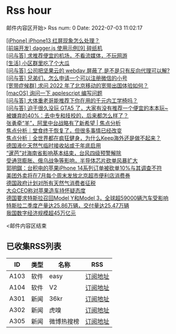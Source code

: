 # Rss hour

邮件内容区开始>
Rss num: 0  Date: 2022-07-03 11:02:17 <br/>

<a href='https://www.v2ex.com/t/863728#reply6'>[iPhone] iPhone13 红屏现象怎么处理？</a><br/>
<a href='https://www.v2ex.com/t/863727#reply0'>[前端开发] dagger.js 使用示例[9] 碎纸机</a><br/>
<a href='https://www.v2ex.com/t/863726#reply11'>[问与答] 求推荐便宜的机场，不看流媒体，不玩网游</a><br/>
<a href='https://www.v2ex.com/t/863724#reply11'>[生活] 小区群里吃了个大瓜</a><br/>
<a href='https://www.v2ex.com/t/863722#reply8'>[问与答] 公司把坚果云的 webdav 屏蔽了,是不是只有反向代理可以解?</a><br/>
<a href='https://www.v2ex.com/t/863721#reply8'>[问与答] 兄弟们，怎么申请一个可以注册微信的小号</a><br/>
<a href='https://www.v2ex.com/t/863720#reply3'>[宽带症候群] 求问 2022 年了北京移动的宽带出国体验如何？</a><br/>
<a href='https://www.v2ex.com/t/863718#reply1'>[macOS] 询问一下 applescript 编写问题</a><br/>
<a href='https://www.v2ex.com/t/863717#reply3'>[问与答] 大体重老哥能推荐下你在用的千元内工学椅吗？</a><br/>
<a href='https://www.v2ex.com/t/863715#reply4'>[问与答] 迫于很久没玩 GTA5 了，大家有没有推荐一个便宜的本本玩~</a><br/>
<a href='https://36kr.com/p/1808564264937987'>被嫌弃的40%：去中专和技校的，后来都怎么样了？</a><br/>
<a href='https://36kr.com/p/1808368856296193'>张勇牵“羊”，阿里中台战略有了新希望 | 焦点分析</a><br/>
<a href='https://36kr.com/p/1805451162879234'>焦点分析｜堂食终于恢复了，但很多事情已经改变</a><br/>
<a href='https://36kr.com/p/1809965348308359'>焦点分析｜全世界都在疯狂健身，为什么Keep海外还是做不起来？</a><br/>
<a href='https://36kr.com/newsflashes/1811148515509893'>德国液化天然气临时接收站或于年底启用</a><br/>
<a href='https://36kr.com/newsflashes/1811145841247876'>“暹芭”对海南省影响基本结束，台风四级预警解除</a><br/>
<a href='https://36kr.com/newsflashes/1811139923560066'>受通货膨胀、俄乌战争等影响，半导体芯片砍单风暴扩大</a><br/>
<a href='https://36kr.com/newsflashes/1811130434422153'>郭明錤：台积电的苹果iPhone 14系列订单被砍单10%与其调查不符</a><br/>
<a href='https://36kr.com/newsflashes/1811086777943689'>美团外卖将在7月每个周末发放北京超市便利店消费券</a><br/>
<a href='https://36kr.com/newsflashes/1811085658080646'>德国政府计划对所有天然气消费者征税</a><br/>
<a href='https://36kr.com/newsflashes/1811080579401350'>大众CEO称对苹果造车持怀疑态度</a><br/>
<a href='https://36kr.com/newsflashes/1811078331123337'>德国要求特斯拉召回Model Y和Model 3，全球超59000辆汽车受影响</a><br/>
<a href='https://36kr.com/newsflashes/1811074101396873'>特斯拉二季度产量达25.86万辆，交付量达25.47万辆</a><br/>
<a href='https://36kr.com/newsflashes/1811072047728001'>我国数字经济规模超45万亿元</a><br/>


<邮件内容区结束

## 已收集RSS列表

| ID | 类型 | 名称  | RSS  |
| -- | -- | -- | -- | 
| A103  | 软件 | easy | [订阅地址](http://rsshub.v2fy.com:1200/weibo/user/1088413295) |
| A104  | 软件 | V2  | [订阅地址](http://www.v2ex.com/index.xml) |
| A301  | 新闻 | 36kr | [订阅地址](https://www.36kr.com/feed) |
| A302  | 新闻 | 虎嗅 | [订阅地址](https://www.huxiu.com/rss/0.xml) |
| A305  | 新闻 | 微博热搜榜 | [订阅地址](https://rsshub.app/weibo/search/hot) |
